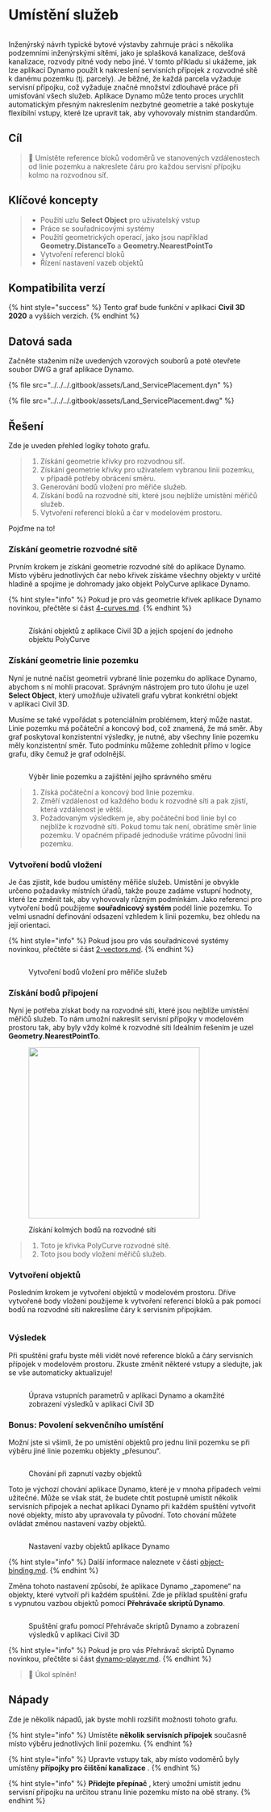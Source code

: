 # Umístění služeb

<figure><img src="../../../.gitbook/assets/Land_ServicePlacement_Dynamo (1).gif" alt=""><figcaption></figcaption></figure>

Inženýrský návrh typické bytové výstavby zahrnuje práci s několika podzemními inženýrskými sítěmi, jako je splašková kanalizace, dešťová kanalizace, rozvody pitné vody nebo jiné. V tomto příkladu si ukážeme, jak lze aplikaci Dynamo použít k nakreslení servisních přípojek z rozvodné sítě k danému pozemku (tj. parcely). Je běžné, že každá parcela vyžaduje servisní přípojku, což vyžaduje značné množství zdlouhavé práce při umisťování všech služeb. Aplikace Dynamo může tento proces urychlit automatickým přesným nakreslením nezbytné geometrie a také poskytuje flexibilní vstupy, které lze upravit tak, aby vyhovovaly místním standardům.

## Cíl

> :dart: Umístěte reference bloků vodoměrů ve stanovených vzdálenostech od linie pozemku a nakreslete čáru pro každou servisní přípojku kolmo na rozvodnou síť.

## Klíčové koncepty

> * Použití uzlu **Select Object** pro uživatelský vstup
> * Práce se souřadnicovými systémy
> * Použití geometrických operací, jako jsou například **Geometry.DistanceTo** a **Geometry.NearestPointTo**
> * Vytvoření referencí bloků
> * Řízení nastavení vazeb objektů

## Kompatibilita verzí

{% hint style="success" %}
 Tento graf bude funkční v aplikaci **Civil 3D 2020** a vyšších verzích. 
{% endhint %}

## Datová sada

Začněte stažením níže uvedených vzorových souborů a poté otevřete soubor DWG a graf aplikace Dynamo.

{% file src="../../../.gitbook/assets/Land_ServicePlacement.dyn" %}

{% file src="../../../.gitbook/assets/Land_ServicePlacement.dwg" %}

## Řešení

Zde je uveden přehled logiky tohoto grafu.

> 1. Získání geometrie křivky pro rozvodnou síť.
> 2. Získání geometrie křivky pro uživatelem vybranou linii pozemku, v případě potřeby obrácení směru.
> 3. Generování bodů vložení pro měřiče služeb.
> 4. Získání bodů na rozvodné síti, které jsou nejblíže umístění měřičů služeb.
> 5. Vytvoření referencí bloků a čar v modelovém prostoru.

Pojďme na to!

### Získání geometrie rozvodné sítě

Prvním krokem je získání geometrie rozvodné sítě do aplikace Dynamo. Místo výběru jednotlivých čar nebo křivek získáme všechny objekty v určité hladině a spojíme je dohromady jako objekt PolyCurve aplikace Dynamo.

{% hint style="info" %}
 Pokud je pro vás geometrie křivek aplikace Dynamo novinkou, přečtěte si část [4-curves.md](../../../5\_essential\_nodes\_and\_concepts/5-2\_geometry-for-computational-design/4-curves.md "mention"). 
{% endhint %}

<figure><img src="../../../.gitbook/assets/Land_ServicePlacement_DistributionMain (1).png" alt=""><figcaption><p>Získání objektů z aplikace Civil 3D a jejich spojení do jednoho objektu PolyCurve</p></figcaption></figure>

### Získání geometrie linie pozemku

Nyní je nutné načíst geometrii vybrané linie pozemku do aplikace Dynamo, abychom s ní mohli pracovat. Správným nástrojem pro tuto úlohu je uzel **Select Object**, který umožňuje uživateli grafu vybrat konkrétní objekt v aplikaci Civil 3D.

Musíme se také vypořádat s potenciálním problémem, který může nastat. Linie pozemku má počáteční a koncový bod, což znamená, že má směr. Aby graf poskytoval konzistentní výsledky, je nutné, aby všechny linie pozemku měly konzistentní směr. Tuto podmínku můžeme zohlednit přímo v logice grafu, díky čemuž je graf odolnější. 

<figure><img src="../../../.gitbook/assets/Land_ServicePlacement_Selection (2).png" alt=""><figcaption><p>Výběr linie pozemku a zajištění jejího správného směru</p></figcaption></figure>

> 1. Získá počáteční a koncový bod linie pozemku.
> 2. Změří vzdálenost od každého bodu k rozvodné síti a pak zjistí, která vzdálenost je větší.
> 3. Požadovaným výsledkem je, aby počáteční bod linie byl co nejblíže k rozvodné síti. Pokud tomu tak není, obrátíme směr linie pozemku. V opačném případě jednoduše vrátíme původní linii pozemku.

### Vytvoření bodů vložení

Je čas zjistit, kde budou umístěny měřiče služeb. Umístění je obvykle určeno požadavky místních úřadů, takže pouze zadáme vstupní hodnoty, které lze změnit tak, aby vyhovovaly různým podmínkám. Jako referenci pro vytvoření bodů použijeme **souřadnicový systém** podél linie pozemku. To velmi usnadní definování odsazení vzhledem k linii pozemku, bez ohledu na její orientaci.

{% hint style="info" %}
 Pokud jsou pro vás souřadnicové systémy novinkou, přečtěte si část [2-vectors.md](../../../5\_essential\_nodes\_and\_concepts/5-2\_geometry-for-computational-design/2-vectors.md "mention"). 
{% endhint %}

<figure><img src="../../../.gitbook/assets/Land_ServicePlacement_InsertionPoints.png" alt=""><figcaption><p>Vytvoření bodů vložení pro měřiče služeb</p></figcaption></figure>

### Získání bodů připojení

Nyní je potřeba získat body na rozvodné síti, které jsou nejblíže umístění měřičů služeb. To nám umožní nakreslit servisní přípojky v modelovém prostoru tak, aby byly vždy kolmé k rozvodné síti Ideálním řešením je uzel **Geometry.NearestPointTo**.

<figure><img src="../../../.gitbook/assets/Land_ServicePlacement_GetPerpendicularPoints (1).png" alt="" width="339"><figcaption><p>Získání kolmých bodů na rozvodné síti</p></figcaption></figure>

> 1. Toto je křivka PolyCurve rozvodné sítě.
> 2. Toto jsou body vložení měřičů služeb.

### Vytvoření objektů

Posledním krokem je vytvoření objektů v modelovém prostoru. Dříve vytvořené body vložení použijeme k vytvoření referencí bloků a pak pomocí bodů na rozvodné síti nakreslíme čáry k servisním přípojkám.

<figure><img src="../../../.gitbook/assets/Land_ServicePlacement_CreateObjects.png" alt=""><figcaption></figcaption></figure>

### Výsledek

Při spuštění grafu byste měli vidět nové reference bloků a čáry servisních přípojek v modelovém prostoru. Zkuste změnit některé vstupy a sledujte, jak se vše automaticky aktualizuje!

<figure><img src="../../../.gitbook/assets/Land_ServicePlacement_Dynamo (1).gif" alt=""><figcaption><p>Úprava vstupních parametrů v aplikaci Dynamo a okamžité zobrazení výsledků v aplikaci Civil 3D</p></figcaption></figure>

### Bonus: Povolení sekvenčního umístění

Možní jste si všimli, že po umístění objektů pro jednu linii pozemku se při výběru jiné linie pozemku objekty „přesunou“.

<figure><img src="../../../.gitbook/assets/Land_ServicePlacement_Binding.gif" alt=""><figcaption><p>Chování při zapnutí vazby objektů</p></figcaption></figure>

Toto je výchozí chování aplikace Dynamo, které je v mnoha případech velmi užitečné. Může se však stát, že budete chtít postupně umístit několik servisních přípojek a nechat aplikaci Dynamo při každém spuštění vytvořit nové objekty, místo aby upravovala ty původní. Toto chování můžete ovládat změnou nastavení vazby objektů.

<figure><img src="../../../.gitbook/assets/Land_ServicePlacement_BindingSettings.png" alt=""><figcaption><p>Nastavení vazby objektů aplikace Dynamo</p></figcaption></figure>

{% hint style="info" %}
 Další informace naleznete v části [object-binding.md](../../advanced-topics/object-binding.md "mention"). 
{% endhint %}

Změna tohoto nastavení způsobí, že aplikace Dynamo „zapomene“ na objekty, které vytvoří při každém spuštění. Zde je příklad spuštění grafu s vypnutou vazbou objektů pomocí **Přehrávače skriptů Dynamo**.

<figure><img src="../../../.gitbook/assets/Land_ServicePlacement_Player (2).gif" alt=""><figcaption><p>Spuštění grafu pomocí Přehrávače skriptů Dynamo a zobrazení výsledků v aplikaci Civil 3D</p></figcaption></figure>

{% hint style="info" %}
 Pokud je pro vás Přehrávač skriptů Dynamo novinkou, přečtěte si část [dynamo-player.md](../../dynamo-player.md "mention"). 
{% endhint %}

> :tada: Úkol splněn!

## Nápady

Zde je několik nápadů, jak byste mohli rozšířit možnosti tohoto grafu.

{% hint style="info" %}
 Umístěte **několik servisních přípojek** současně místo výběru jednotlivých linií pozemku. 
{% endhint %}

{% hint style="info" %}
 Upravte vstupy tak, aby místo vodoměrů byly umístěny **přípojky pro čištění kanalizace** . 
{% endhint %}

{% hint style="info" %}
 **Přidejte přepínač** , který umožní umístit jednu servisní přípojku na určitou stranu linie pozemku místo na obě strany. 
{% endhint %}
